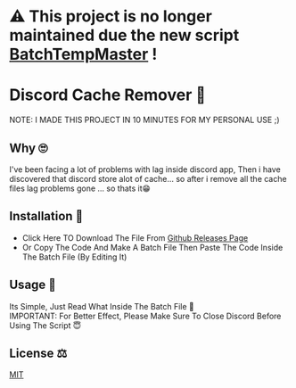 # ⚠ This project is no longer maintained due the new script [BatchTempMaster](https://github.com/azizmjaber02/batch-temp-master) !

# Discord Cache Remover 📁

NOTE: I MADE THIS PROJECT IN 10 MINUTES FOR MY PERSONAL USE ;)

## Why 🙄
I've been facing a lot of problems with lag inside discord app, Then i have discovered that discord store alot of cache... so after i remove all the cache files lag problems gone ... so thats it😁


## Installation 🔻

- Click Here TO Download The File From [Github Releases Page](https://github.com/azizmjaber02/Discord-Cache-Remover/releases/download/V1/Discord.Cache.Remover.bat)
- Or Copy The Code And Make A Batch File Then Paste The Code Inside The Batch File (By Editing It)

## Usage 🤔

Its Simple, Just Read What Inside The Batch File 🤩 <br>
IMPORTANT: For Better Effect, Please Make Sure To Close Discord Before Using The Script 😇

## License ⚖
[MIT](https://choosealicense.com/licenses/mit/)
